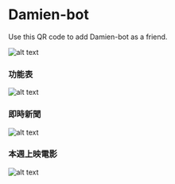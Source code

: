 Damien-bot
==========

Use this QR code to add Damien-bot as a friend.

![alt text](https://i.imgur.com/YZAqp3N.png "QR code")

### 功能表

![alt text](https://i.imgur.com/WQJxL5Zl.png "Menu")

### 即時新聞

![alt text](https://i.imgur.com/P4CH8pwl.png "Apple news")

### 本週上映電影

![alt text](https://i.imgur.com/iPgxeOfl.png "Yahoo movies")
